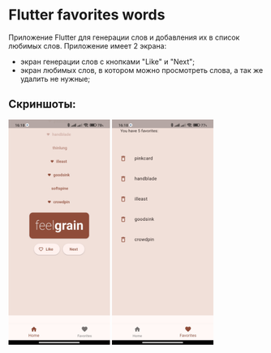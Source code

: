 # Flutter favorites words

Приложение Flutter для генерации слов и добавления их в список любимых слов.
Приложение имеет 2 экрана: 
- экран генерации слов с кнопками "Like" и "Next";
- экран любимых слов, в котором можно просмотреть слова, а так же удалить не нужные;

## Скриншоты:

<p float="left">
  <img src="lib/screenshots/main_skreen.jpg" width="200" />
  <img src="lib/screenshots/favorites_skreen.jpg" width="200" />
</p>
